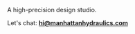 
A high-precision design studio.

Let's chat: [**hi@manhattanhydraulics.com**](mailto:hi@manhattanhydraulics.com)
